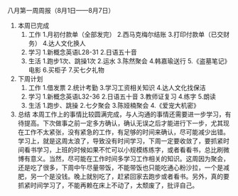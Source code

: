 八月第一周周报（8月1日——8月7日）

1.	本周已完成
    1. 工作
        1.月初付款单（全部发完）
		2.西马克梅尔结账
		3.打印付款单（已交财务）
		4.达人文化换人
	2. 学习
		1.新概念英语L28-31
		2.日语五十音
	3. 生活
		1.跑步1次、跳操1次
		2.运水
		3.陈然聚会
		4.韩嘉瑜送行
		5.《盗墓笔记》电影
		6.买柜子
		7.买七夕礼物
2.  下周计划
	1. 工作
		1.借发票
		2.统计考勤
		3.学习工资相关知识
		4.达人文化找保洁
	2. 学习
		1.新概念英语L32-36
		2.日语五十音
		3.教师证复习
		4.练字
		5.朗读
	3. 生活
		1.跑步、跳操
		2.七夕聚会
		3.陈娅楠聚会
		4.《爱宠大机密》
3.  总结
	本周工作上的事情比较圆满完成，与人沟通的事情还需要进一步学习，有待提高。下次做事之前一定多方确认，确认无误之后才能进行下一步，尤其现在工作不太紧张，没有紧急的工作，有足够的时间来确认，尽可能减少出错。学习上，就是这周太浪了，导致没有时间学习，下周一定要收敛了，要抓紧时间看书学习，上班的时候如果不忙可以小规模练练字，或者看看书，总比刷微博有意义。当然，尽可能在工作时间多学习工作相关的知识。这周因为聚会，还是吃了很多，下周中午尽量带饭，不能带饭也只能吃通心粉沙拉，一个是减肥，另一个是没钱。晚上就别吃了，赶紧回家去跑步或者看书。另外，真的要抓紧时间学习了，不能再赖在床上不动了，太颓废了，批评自己。